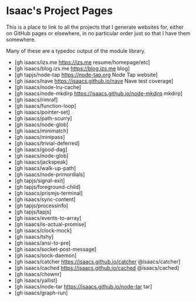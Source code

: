 # Isaac's Project Pages

This is a place to link to all the projects that I generate
websites for, either on GitHub pages or elsewhere, in no
particular order just so that I have them somewhere.

Many of these are a typedoc output of the module library.

- [gh isaacs/izs.me https://izs.me resume/homepage/etc]
- [gh isaacs/blog.izs.me https://blog.izs.me blog]
- [gh tapjs/node-tap https://node-tap.org Node Tap website]
- [gh isaacs/nave https://isaacs.github.io/nave Nave test coverage]
- [gh isaacs/node-lru-cache]
- [gh isaacs/node-mkdirp https://isaacs.github.io/node-mkdirp mkdirp]
- [gh isaacs/rimraf]
- [gh isaacs/function-loop]
- [gh isaacs/pointer-set]
- [gh isaacs/path-scurry]
- [gh isaacs/node-glob]
- [gh isaacs/minimatch]
- [gh isaacs/minipass]
- [gh isaacs/trivial-deferred]
- [gh isaacs/good-dag]
- [gh isaacs/node-glob]
- [gh isaacs/jackspeak]
- [gh isaacs/walk-up-path]
- [gh isaacs/node-primordials]
- [gh tapjs/signal-exit]
- [gh tapjs/foreground-child]
- [gh isaacs/prismjs-terminal]
- [gh isaacs/sync-content]
- [gh tapjs/processinfo]
- [gh tapjs/tapjs]
- [gh isaacs/events-to-array]
- [gh isaacs/is-actual-promise]
- [gh isaacs/clock-mock]
- [gh isaacs/tshy]
- [gh isaacs/ansi-to-pre]
- [gh isaacs/socket-post-message]
- [gh isaacs/sock-daemon]
- [gh isaacs/catcher https://isaacs.github.io/catcher @isaacs/catcher]
- [gh isaacs/cached https://isaacs.github.io/cached @isaacs/cached]
- [gh isaacs/chownr]
- [gh isaacs/yallist]
- [gh isaacs/node-tar https://isaacs.github.io/node-tar tar]
- [gh isaacs/graph-run]
